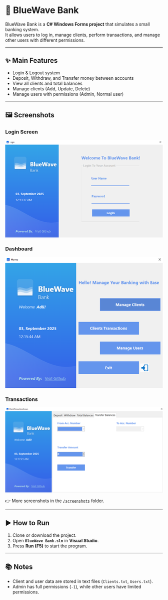 # 🌊 BlueWave Bank  

BlueWave Bank is a **C# Windows Forms project** that simulates a small banking system.  
It allows users to log in, manage clients, perform transactions, and manage other users with different permissions.  

---

## ✨ Main Features  
- Login & Logout system  
- Deposit, Withdraw, and Transfer money between accounts  
- View all clients and total balances  
- Manage clients (Add, Update, Delete)  
- Manage users with permissions (Admin, Normal user)  

---

## 🖼️ Screenshots  

### Login Screen  
![Login](./screenshots/login.png)  

### Dashboard  
![Dashboard](./screenshots/home.png)  

### Transactions  
![Transactions](./screenshots/transfer.png)  

👉 More screenshots in the [`/screenshots`](./screenshots) folder.  

---

## ▶️ How to Run  
1. Clone or download the project.  
2. Open **`BlueWave Bank.sln`** in **Visual Studio**.  
3. Press **Run (F5)** to start the program.  

---

## 📚 Notes  
- Client and user data are stored in text files (`Clients.txt`, `Users.txt`).  
- Admin has full permissions (`-1`), while other users have limited permissions.  
